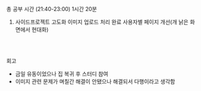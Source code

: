 총 공부 시간 (21:40-23:00) 1시간 20분

1. 사이드프로젝트 고도화
이미지 업로드 처리 완료
사용자별 페이지 개선(개 낡은 화면에서 현대화)




<br />
<br />

회고
- 금일 유동이었으나 집 복귀 후 스터디 참여
- 이미지 관련 문제가 며칠간 해결이 안됐으나 해결되서 다행이라고 생각함
